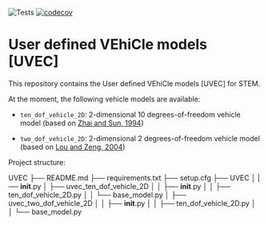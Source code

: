 ![Tests](https://github.com/StemVibrations/vehicle_models/actions/workflows/workflow.yml/badge.svg)
[![codecov](https://codecov.io/gh/StemVibrations/vehicle_models/graph/badge.svg?token=0SCPA6LAGT)](https://codecov.io/gh/StemVibrations/vehicle_models)


# User defined VEhiCle models [UVEC]

This repository contains the User defined VEhiCle models [UVEC] for STEM.

At the moment, the following vehicle models are available:

* `ten_dof_vehicle_2D`: 2-dimensional 10 degrees-of-freedom vehicle model (based on [Zhai and Sun, 1994](https://www.tandfonline.com/doi/abs/10.1080/00423119308969544))

* `two_dof_vehicle_2D`: 2-dimensional 2 degrees-of-freedom vehicle model (based on [Lou and Zeng, 2004](https://onlinelibrary.wiley.com/doi/epdf/10.1002/nme.1207))


Project structure:

UVEC
├── README.md
├── requirements.txt
├── setup.cfg
├── UVEC
│   |── __init__.py
│   ├── uvec_ten_dof_vehicle_2D
│   │   ├── __init__.py
│   │   ├── ten_dof_vehicle_2D.py
│   │   └── base_model.py
│   ├── uvec_two_dof_vehicle_2D
│   │   ├── __init__.py
│   │   ├── ten_dof_vehicle_2D.py
│   │   └── base_model.py
